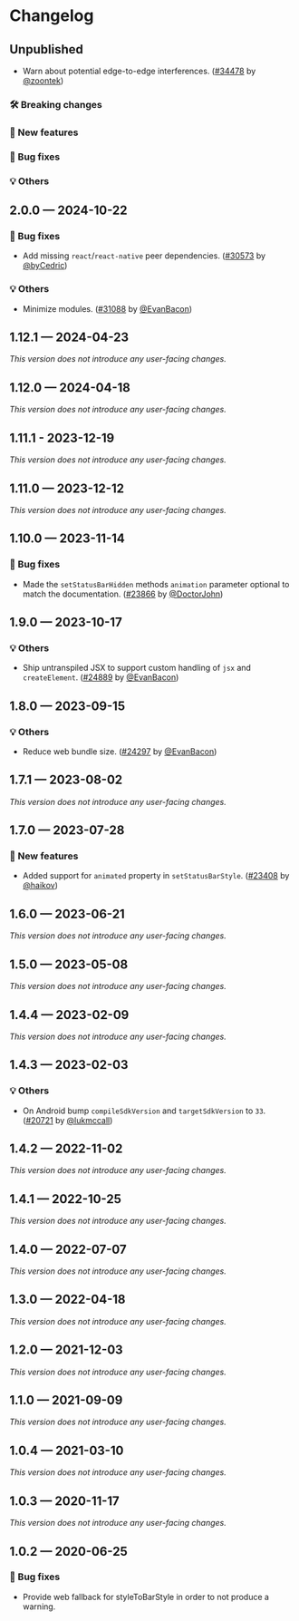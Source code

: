 # Changelog

## Unpublished

- Warn about potential edge-to-edge interferences. ([#34478](https://github.com/expo/expo/pull/34478) by [@zoontek](https://github.com/zoontek))

### 🛠 Breaking changes

### 🎉 New features

### 🐛 Bug fixes

### 💡 Others

## 2.0.0 — 2024-10-22

### 🐛 Bug fixes

- Add missing `react`/`react-native` peer dependencies. ([#30573](https://github.com/expo/expo/pull/30573) by [@byCedric](https://github.com/byCedric))

### 💡 Others

- Minimize modules. ([#31088](https://github.com/expo/expo/pull/31088) by [@EvanBacon](https://github.com/EvanBacon))

## 1.12.1 — 2024-04-23

_This version does not introduce any user-facing changes._

## 1.12.0 — 2024-04-18

_This version does not introduce any user-facing changes._

## 1.11.1 - 2023-12-19

_This version does not introduce any user-facing changes._

## 1.11.0 — 2023-12-12

_This version does not introduce any user-facing changes._

## 1.10.0 — 2023-11-14

### 🐛 Bug fixes

- Made the `setStatusBarHidden` methods `animation` parameter optional to match the documentation. ([#23866](https://github.com/expo/expo/pull/23866) by [@DoctorJohn](https://github.com/DoctorJohn))

## 1.9.0 — 2023-10-17

### 💡 Others

- Ship untranspiled JSX to support custom handling of `jsx` and `createElement`. ([#24889](https://github.com/expo/expo/pull/24889) by [@EvanBacon](https://github.com/EvanBacon))

## 1.8.0 — 2023-09-15

### 💡 Others

- Reduce web bundle size. ([#24297](https://github.com/expo/expo/pull/24297) by [@EvanBacon](https://github.com/EvanBacon))

## 1.7.1 — 2023-08-02

_This version does not introduce any user-facing changes._

## 1.7.0 — 2023-07-28

### 🎉 New features

- Added support for `animated` property in `setStatusBarStyle`. ([#23408](https://github.com/expo/expo/pull/23408) by [@haikov](https://github.com/haikov))

## 1.6.0 — 2023-06-21

_This version does not introduce any user-facing changes._

## 1.5.0 — 2023-05-08

_This version does not introduce any user-facing changes._

## 1.4.4 — 2023-02-09

_This version does not introduce any user-facing changes._

## 1.4.3 — 2023-02-03

### 💡 Others

- On Android bump `compileSdkVersion` and `targetSdkVersion` to `33`. ([#20721](https://github.com/expo/expo/pull/20721) by [@lukmccall](https://github.com/lukmccall))

## 1.4.2 — 2022-11-02

_This version does not introduce any user-facing changes._

## 1.4.1 — 2022-10-25

_This version does not introduce any user-facing changes._

## 1.4.0 — 2022-07-07

_This version does not introduce any user-facing changes._

## 1.3.0 — 2022-04-18

_This version does not introduce any user-facing changes._

## 1.2.0 — 2021-12-03

_This version does not introduce any user-facing changes._

## 1.1.0 — 2021-09-09

_This version does not introduce any user-facing changes._

## 1.0.4 — 2021-03-10

_This version does not introduce any user-facing changes._

## 1.0.3 — 2020-11-17

_This version does not introduce any user-facing changes._

## 1.0.2 — 2020-06-25

### 🐛 Bug fixes

- Provide web fallback for styleToBarStyle in order to not produce a warning.
